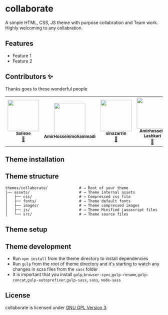 # collaborate

A simple HTML, CSS, JS theme with purpose collabration and Team work. Highly welcoming to any collabration.

## Features

-   Feature 1
-   Feature 2

## Contributors ✨

Thanks goes to these wonderful people

<!-- ALL-CONTRIBUTORS-LIST:START - Do not remove or modify this section -->

<!-- prettier-ignore-start -->
<!-- markdownlint-disable -->
<table>
    <tbody>
        <tr>
            <td align="center">
                <a href="https://github.com/soli-exe">
                    <img
                        src="https://avatars.githubusercontent.com/u/76008453?v=4"
                        width="100px;"
                        alt=""
                    />
                    <br />
                    <sub>
                        <b>Soliexe</b>
                    </sub>
                </a>
                <br />
                <a href="mailto:sja.exe@gmail.com" title="mail">
                    📧
                </a>
            </td>
            <td align="center">
                <a href="https://github.com/Amirhosseinalpha">
                    <img
                        src="https://avatars.githubusercontent.com/u/85582678?v=4"
                        width="100px;"
                        alt=""
                    />
                    <br />
                    <sub>
                        <b>AmirHosseinmohammadi</b>
                    </sub>
                </a>
                <br />
            </td>
            <td align="center">
                <a href="https://github.com/sinazarrin">
                    <img
                        src="https://avatars.githubusercontent.com/u/93072821?v=4"
                        width="100px;"
                        alt=""
                    />
                    <br />
                    <sub>
                        <b>sinazarrin</b>
                    </sub>
                </a>
                <br />
                <a href="mailto:goldmontain8@gmail.com" title="mail">
                    📧
                </a>
            </td>
            <td align="center">
                <a href="https://github.com/Whh-32">
                    <img
                        src="https://avatars.githubusercontent.com/u/94436346?v=4"
                        width="100px;"
                        alt=""
                    />
                    <br />
                    <sub>
                        <b>Amirhossein Lashkari</b>
                    </sub>
                </a>
                <br />
                <a href="mailto:am.lashkari2017@gmail.com" title="mail">
                    📧
                </a>
            </td>
            <td align="center">
                <a href="https://github.com/rouzbeh-tl">
                    <img
                        src="https://avatars.githubusercontent.com/u/95648052?v=4"
                        width="100px;"
                        alt=""
                    />
                    <br />
                    <sub>
                        <b>rouzbeh</b>
                    </sub>
                </a>
                <br />
            </td>
        </tr>
    </tbody>
</table>
<!-- markdownlint-restore -->

<!-- prettier-ignore-end -->

<!-- ALL-CONTRIBUTORS-LIST:END -->

## Theme installation

## Theme structure

```shell
themes/collaborate/              # → Root of your theme
│── assets/                      # → Theme internal assets
│   ├── css/                     # → Compressed css file
│   ├── fonts/                   # → Theme default fonts
│   ├── images/                  # → Theme compressed images
│   ├── js/                      # → Theme Minified javascript files
│   └── src/                     # → Theme source files
```

## Theme setup

## Theme development

-   Run `npm install` from the theme directory to install dependencies
-   Run `gulp` from the root of theme directory and it's starting to watch any changes in scss files from the `sass` folder
-   It is important that you install `gulp`,`browser-sync`,`gulp-rename`,`gulp-concat`,`gulp-autoprefixer`,`gulp-sass`, `sass`, `node-sass`

## License

collaborate is licensed under [GNU GPL Version 3](LICENSE).
